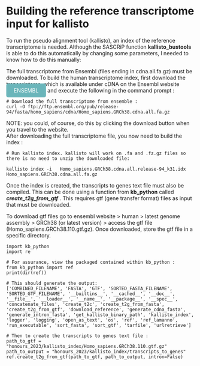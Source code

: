 
# Building the reference transcriptome input for kallisto 

To run the pseudo alignment tool (kallisto), an index of the reference transcriptome is needed. Although the SASCRiP function **kallisto_bustools** is able to do this automatically by changing some parameters, I needed to know how to do this manually: 

The full transcriptome from Ensembl (files ending in cdna.all.fa.gz) must be downloaded. To build the human transcriptome index, first download the transcriptome, which is available under cDNA on the Ensembl website <a href="http://ftp.ensembl.org/pub/release-94/fasta/homo_sapiens/cdna/" style="background-color: #6ab5ba; color: white; padding: 10px 20px; border-radius: 5px; text-decoration: none;">ENSEMBL</a> and execute the following in the command prompt : 

  
```command promt 
# Download the full transcriptome from ensemble : 
curl -O ftp://ftp.ensembl.org/pub/release-94/fasta/homo_sapiens/cdna/Homo_sapiens.GRCh38.cdna.all.fa.gz
```

NOTE: you could, of course, do this by clicking the download button when you travel to the website.
<br>
After downloading the full transcriptome file, you now need to build the index : 

```
# Run kallisto index. kallisto will work on .fa and .fz.gz files so there is no need to unzip the downloaded file:

kallisto index -i 	Homo_sapiens.GRCh38.cdna.all.release-94_k31.idx	Homo_sapiens.GRCh38.cdna.all.fa.gz
```
  
Once the index is created, the transcripts to genes text file must also be compiled. This can be done using a function from **kb_python** called ***create_t2g_from_gtf*** . This requires gtf (gene transfer format) files as input that must be downloaded. 
  
To download gtf files go to ensembl website > human > latest genome assembly > GRCh38 (or latest version) > access the gtf file (Homo_sapiens.GRCh38.110.gtf.gz). Once downloaded, store the gtf file in a specific directory. 

  
```JUPYTER
import kb_python
import re

# For assurance, view the packaged contained within kb_python : 
from kb_python import ref
print(dir(ref))

# This should generate the output: 
['COMBINED_FILENAME', 'FASTA', 'GTF', 'SORTED_FASTA_FILENAME', 'SORTED_GTF_FILENAME', '__builtins__', '__cached__', '__doc__', '__file__', '__loader__', '__name__', '__package__', '__spec__', 'concatenate_files', 'create_t2c', 'create_t2g_from_fasta', 'create_t2g_from_gtf', 'download_reference', 'generate_cdna_fasta', 'generate_intron_fasta', 'get_kallisto_binary_path', 'kallisto_index', 'logger', 'logging', 'open_as_text', 'os', 'ref', 'ref_lamanno', 'run_executable', 'sort_fasta', 'sort_gtf', 'tarfile', 'urlretrieve']

# Then to create the transcripts to genes text file :
path_to_gtf = "honours_2023/kallisto_index/Homo_sapiens.GRCh38.110.gtf.gz"
path_to_output = "honours_2023/kallisto_index/transcripts_to_genes"
ref.create_t2g_from_gtf(path_to_gtf, path_to_output, intron=False)

```

